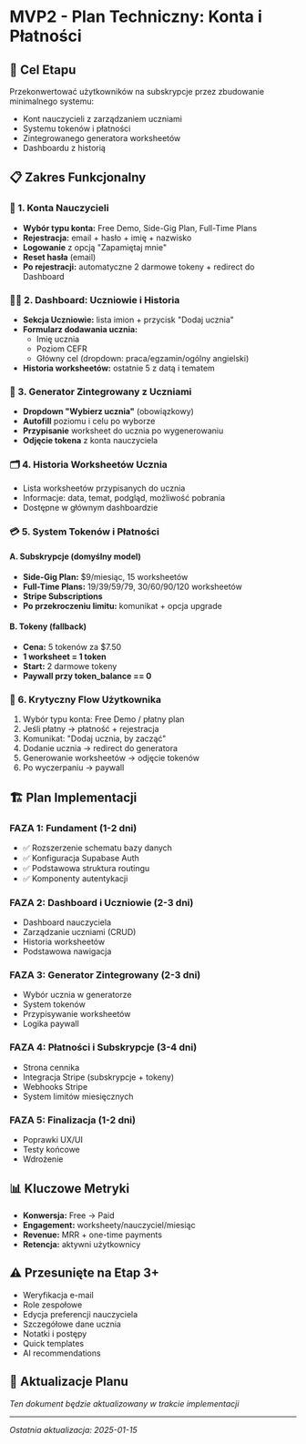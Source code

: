 # MVP2 - Plan Techniczny: Konta i Płatności

## 🎯 Cel Etapu
Przekonwertować użytkowników na subskrypcje przez zbudowanie minimalnego systemu:
- Kont nauczycieli z zarządzaniem uczniami
- Systemu tokenów i płatności
- Zintegrowanego generatora worksheetów
- Dashboardu z historią

## 📋 Zakres Funkcjonalny

### 🔐 1. Konta Nauczycieli
- **Wybór typu konta:** Free Demo, Side-Gig Plan, Full-Time Plans
- **Rejestracja:** email + hasło + imię + nazwisko
- **Logowanie** z opcją "Zapamiętaj mnie"
- **Reset hasła** (email)
- **Po rejestracji:** automatyczne 2 darmowe tokeny + redirect do Dashboard

### 👨‍🎓 2. Dashboard: Uczniowie i Historia
- **Sekcja Uczniowie:** lista imion + przycisk "Dodaj ucznia"
- **Formularz dodawania ucznia:**
  - Imię ucznia
  - Poziom CEFR
  - Główny cel (dropdown: praca/egzamin/ogólny angielski)
- **Historia worksheetów:** ostatnie 5 z datą i tematem

### 🧾 3. Generator Zintegrowany z Uczniami
- **Dropdown "Wybierz ucznia"** (obowiązkowy)
- **Autofill** poziomu i celu po wyborze
- **Przypisanie** worksheet do ucznia po wygenerowaniu
- **Odjęcie tokena** z konta nauczyciela

### 🗂️ 4. Historia Worksheetów Ucznia
- Lista worksheetów przypisanych do ucznia
- Informacje: data, temat, podgląd, możliwość pobrania
- Dostępne w głównym dashboardzie

### 💳 5. System Tokenów i Płatności

#### A. Subskrypcje (domyślny model)
- **Side-Gig Plan:** $9/miesiąc, 15 worksheetów
- **Full-Time Plans:** $19/$39/$59/$79, 30/60/90/120 worksheetów
- **Stripe Subscriptions**
- **Po przekroczeniu limitu:** komunikat + opcja upgrade

#### B. Tokeny (fallback)
- **Cena:** 5 tokenów za $7.50
- **1 worksheet = 1 token**
- **Start:** 2 darmowe tokeny
- **Paywall przy token_balance == 0**

### 🔄 6. Krytyczny Flow Użytkownika
1. Wybór typu konta: Free Demo / płatny plan
2. Jeśli płatny → płatność + rejestracja
3. Komunikat: "Dodaj ucznia, by zacząć"
4. Dodanie ucznia → redirect do generatora
5. Generowanie worksheetów → odjęcie tokenów
6. Po wyczerpaniu → paywall

## 🏗️ Plan Implementacji

### FAZA 1: Fundament (1-2 dni)
- ✅ Rozszerzenie schematu bazy danych
- ✅ Konfiguracja Supabase Auth
- ✅ Podstawowa struktura routingu
- ✅ Komponenty autentykacji

### FAZA 2: Dashboard i Uczniowie (2-3 dni)
- Dashboard nauczyciela
- Zarządzanie uczniami (CRUD)
- Historia worksheetów
- Podstawowa nawigacja

### FAZA 3: Generator Zintegrowany (2-3 dni)
- Wybór ucznia w generatorze
- System tokenów
- Przypisywanie worksheetów
- Logika paywall

### FAZA 4: Płatności i Subskrypcje (3-4 dni)
- Strona cennika
- Integracja Stripe (subskrypcje + tokeny)
- Webhooks Stripe
- System limitów miesięcznych

### FAZA 5: Finalizacja (1-2 dni)
- Poprawki UX/UI
- Testy końcowe
- Wdrożenie

## 📊 Kluczowe Metryki
- **Konwersja:** Free → Paid
- **Engagement:** worksheety/nauczyciel/miesiąc
- **Revenue:** MRR + one-time payments
- **Retencja:** aktywni użytkownicy

## ⚠️ Przesunięte na Etap 3+
- Weryfikacja e-mail
- Role zespołowe
- Edycja preferencji nauczyciela
- Szczegółowe dane ucznia
- Notatki i postępy
- Quick templates
- AI recommendations

## 🔄 Aktualizacje Planu
*Ten dokument będzie aktualizowany w trakcie implementacji*

---
*Ostatnia aktualizacja: 2025-01-15*